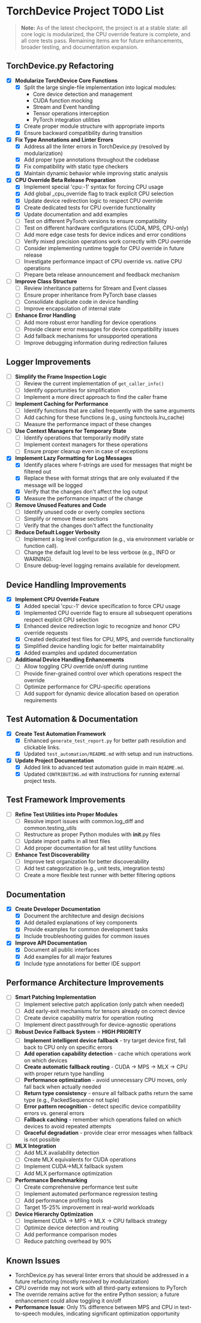 # TorchDevice Project TODO List

> **Note:** As of the latest checkpoint, the project is at a stable state: all core logic is modularized, the CPU override feature is complete, and all core tests pass. Remaining items are for future enhancements, broader testing, and documentation expansion.

## TorchDevice.py Refactoring

- [x] **Modularize TorchDevice Core Functions**
  - [x] Split the large single-file implementation into logical modules:
    - Core device detection and management
    - CUDA function mocking
    - Stream and Event handling
    - Tensor operations interception
    - PyTorch integration utilities
  - [x] Create proper module structure with appropriate imports
  - [x] Ensure backward compatibility during transition

- [x] **Fix Type Annotations and Linter Errors**
  - [x] Address all the linter errors in TorchDevice.py (resolved by modularization)
  - [x] Add proper type annotations throughout the codebase
  - [x] Fix compatibility with static type checkers
  - [x] Maintain dynamic behavior while improving static analysis

- [x] **CPU Override Beta Release Preparation**
  - [x] Implement special 'cpu:-1' syntax for forcing CPU usage
  - [x] Add global _cpu_override flag to track explicit CPU selection
  - [x] Update device redirection logic to respect CPU override
  - [x] Create dedicated tests for CPU override functionality
  - [x] Update documentation and add examples
  - [ ] Test on different PyTorch versions to ensure compatibility
  - [ ] Test on different hardware configurations (CUDA, MPS, CPU-only)
  - [ ] Add more edge case tests for device indices and error conditions
  - [ ] Verify mixed precision operations work correctly with CPU override
  - [ ] Consider implementing runtime toggle for CPU override in future release
  - [ ] Investigate performance impact of CPU override vs. native CPU operations
  - [ ] Prepare beta release announcement and feedback mechanism

- [ ] **Improve Class Structure**
  - [ ] Review inheritance patterns for Stream and Event classes
  - [ ] Ensure proper inheritance from PyTorch base classes
  - [ ] Consolidate duplicate code in device handling
  - [ ] Improve encapsulation of internal state

- [ ] **Enhance Error Handling**
  - [ ] Add more robust error handling for device operations
  - [ ] Provide clearer error messages for device compatibility issues
  - [ ] Add fallback mechanisms for unsupported operations
  - [ ] Improve debugging information during redirection failures

## Logger Improvements

- [ ] **Simplify the Frame Inspection Logic**
  - [ ] Review the current implementation of `get_caller_info()`
  - [ ] Identify opportunities for simplification
  - [ ] Implement a more direct approach to find the caller frame

- [ ] **Implement Caching for Performance**
  - [ ] Identify functions that are called frequently with the same arguments
  - [ ] Add caching for these functions (e.g., using functools.lru_cache)
  - [ ] Measure the performance impact of these changes

- [ ] **Use Context Managers for Temporary State**
  - [ ] Identify operations that temporarily modify state
  - [ ] Implement context managers for these operations
  - [ ] Ensure proper cleanup even in case of exceptions

- [x] **Implement Lazy Formatting for Log Messages**
  - [x] Identify places where f-strings are used for messages that might be filtered out
  - [x] Replace these with format strings that are only evaluated if the message will be logged
  - [x] Verify that the changes don't affect the log output
  - [x] Measure the performance impact of the change

- [ ] **Remove Unused Features and Code**
  - [ ] Identify unused code or overly complex sections
  - [ ] Simplify or remove these sections
  - [ ] Verify that the changes don't affect the functionality

- [ ] **Reduce Default Logger Verbosity**
  - [ ] Implement a log level configuration (e.g., via environment variable or function call).
  - [ ] Change the default log level to be less verbose (e.g., INFO or WARNING).
  - [ ] Ensure debug-level logging remains available for development.

## Device Handling Improvements

- [x] **Implement CPU Override Feature**
  - [x] Added special 'cpu:-1' device specification to force CPU usage
  - [x] Implemented CPU override flag to ensure all subsequent operations respect explicit CPU selection
  - [x] Enhanced device redirection logic to recognize and honor CPU override requests
  - [x] Created dedicated test files for CPU, MPS, and override functionality
  - [x] Simplified device handling logic for better maintainability
  - [x] Added examples and updated documentation

- [ ] **Additional Device Handling Enhancements**
  - [ ] Allow toggling CPU override on/off during runtime
  - [ ] Provide finer-grained control over which operations respect the override
  - [ ] Optimize performance for CPU-specific operations
  - [ ] Add support for dynamic device allocation based on operation requirements

## Test Automation & Documentation

- [x] **Create Test Automation Framework**
  - [x] Enhanced `generate_test_report.py` for better path resolution and clickable links.
  - [x] Updated `test_automation/README.md` with setup and run instructions.
- [x] **Update Project Documentation**
  - [x] Added link to advanced test automation guide in main `README.md`.
  - [x] Updated `CONTRIBUTING.md` with instructions for running external project tests.

## Test Framework Improvements

- [ ] **Refine Test Utilities into Proper Modules**
  - [ ] Resolve import issues with common.log_diff and common.testing_utils
  - [ ] Restructure as proper Python modules with __init__.py files
  - [ ] Update import paths in all test files
  - [ ] Add proper documentation for all test utility functions

- [ ] **Enhance Test Discoverability**
  - [ ] Improve test organization for better discoverability
  - [ ] Add test categorization (e.g., unit tests, integration tests)
  - [ ] Create a more flexible test runner with better filtering options

## Documentation

- [x] **Create Developer Documentation**
  - [x] Document the architecture and design decisions
  - [x] Add detailed explanations of key components
  - [x] Provide examples for common development tasks
  - [x] Include troubleshooting guides for common issues

- [x] **Improve API Documentation**
  - [x] Document all public interfaces
  - [x] Add examples for all major features
  - [x] Include type annotations for better IDE support

## Performance Architecture Improvements

- [ ] **Smart Patching Implementation**
  - [ ] Implement selective patch application (only patch when needed)
  - [ ] Add early-exit mechanisms for tensors already on correct device
  - [ ] Create device capability matrix for operation routing
  - [ ] Implement direct passthrough for device-agnostic operations

- [ ] **Robust Device Fallback System** ⭐ **HIGH PRIORITY**
  - [ ] **Implement intelligent device fallback** - try target device first, fall back to CPU only on specific errors
  - [ ] **Add operation capability detection** - cache which operations work on which devices
  - [ ] **Create automatic fallback routing** - CUDA → MPS → MLX → CPU with proper return type handling
  - [ ] **Performance optimization** - avoid unnecessary CPU moves, only fall back when actually needed
  - [ ] **Return type consistency** - ensure all fallback paths return the same type (e.g., PackedSequence not tuple)
  - [ ] **Error pattern recognition** - detect specific device compatibility errors vs. general errors
  - [ ] **Fallback caching** - remember which operations failed on which devices to avoid repeated attempts
  - [ ] **Graceful degradation** - provide clear error messages when fallback is not possible

- [ ] **MLX Integration**
  - [ ] Add MLX availability detection
  - [ ] Create MLX equivalents for CUDA operations
  - [ ] Implement CUDA→MLX fallback system
  - [ ] Add MLX performance optimization

- [ ] **Performance Benchmarking**
  - [ ] Create comprehensive performance test suite
  - [ ] Implement automated performance regression testing
  - [ ] Add performance profiling tools
  - [ ] Target 15-25% improvement in real-world workloads

- [ ] **Device Hierarchy Optimization**
  - [ ] Implement CUDA → MPS → MLX → CPU fallback strategy
  - [ ] Optimize device detection and routing
  - [ ] Add performance comparison modes
  - [ ] Reduce patching overhead by 90%

## Known Issues

- TorchDevice.py has several linter errors that should be addressed in a future refactoring (mostly resolved by modularization)
- CPU override may not work with all third-party extensions to PyTorch
- The override remains active for the entire Python session; a future enhancement could allow toggling it on/off
- **Performance Issue**: Only 1% difference between MPS and CPU in text-to-speech modules, indicating significant optimization opportunity 